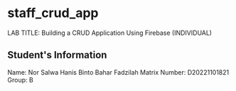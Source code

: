 # staff_crud_app

LAB TITLE: Building a CRUD Application Using Firebase (INDIVIDUAL)

## Student's Information

Name: Nor Salwa Hanis Binto Bahar Fadzilah
Matrix Number: D20221101821
Group: B
